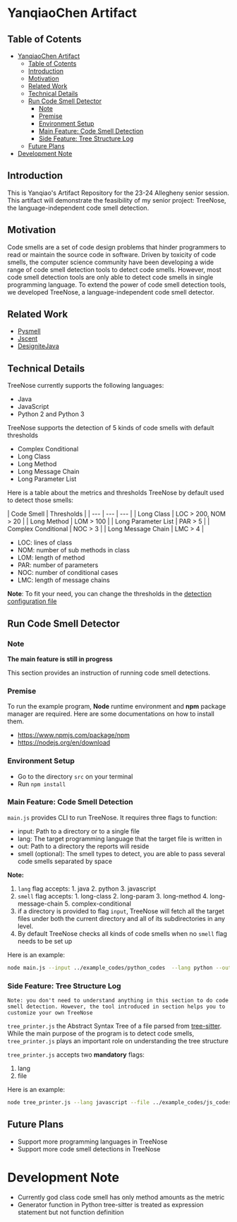 # YanqiaoChen Artifact

## Table of Cotents

- [YanqiaoChen Artifact](#yanqiaochen-artifact)
  - [Table of Cotents](#table-of-cotents)
  - [Introduction](#introduction)
  - [Motivation](#motivation)
  - [Related Work](#related-work)
  - [Technical Details](#technical-details)
  - [Run Code Smell Detector](#run-code-smell-detector)
    - [Note](#note)
    - [Premise](#premise)
    - [Environment Setup](#environment-setup)
    - [Main Feature: Code Smell Detection](#main-feature-code-smell-detection)
    - [Side Feature: Tree Structure Log](#side-feature-tree-structure-log)
  - [Future Plans](#future-plans)
- [Development Note](#development-note)

## Introduction

This is Yanqiao's Artifact Repository for the 23-24 Allegheny senior session. This artifact will demonstrate the feasibility of my senior project: TreeNose, the language-independent code smell detection.

## Motivation

Code smells are a set of code design problems that hinder programmers to read or maintain the source code in software. Driven by toxicity of code smells, the computer science community have been developing a wide range of code smell detection tools to detect code smells. However, most code smell detection tools are only able to detect code smells in single programming language. To extend the power of code smell detection tools, we developed TreeNose, a language-independent code smell detector.

## Related Work

- [Pysmell](https://github.com/chenzhifei731/Pysmell)
- [Jscent](https://github.com/moskirathe/JScent)
- [DesigniteJava](https://github.com/tushartushar/DesigniteJavas)
## Technical Details

TreeNose currently supports the following languages:
- Java
- JavaScript
- Python 2 and Python 3

TreeNose supports the detection of 5 kinds of code smells with default thresholds

- Complex Conditional
- Long Class
- Long Method
- Long Message Chain
- Long Parameter List

Here is a table about the metrics and thresholds TreeNose by default used to detect those smells:


| Code Smell | Thresholds |
| --- | --- | --- |
| Long Class | LOC > 200, NOM > 20 |
| Long Method | LOM > 100 |
| Long Parameter List | PAR > 5 |
| Complex Conditional | NOC > 3 |
| Long Message Chain | LMC > 4 |

- LOC: lines of class
- NOM: number of sub methods in class
- LOM: length of method
- PAR: number of parameters
- NOC: number of conditional cases
- LMC: length of message chains

**Note**: To fit your need, you can change the thresholds in the [detection configuration file](./src/configs/detect_config.json)

## Run Code Smell Detector

### Note

**The main feature is still in progress**

This section provides an instruction of running code smell detections.

### Premise

To run the example program, **Node** runtime environment and **npm** package manager are required. Here are some documentations on how to install them.
- https://www.npmjs.com/package/npm
- https://nodejs.org/en/download

### Environment Setup
* Go to the directory `src` on your terminal
* Run `npm install`

### Main Feature: Code Smell Detection

`main.js` provides CLI to run TreeNose. It requires three flags to function:

- input: Path to a directory or to a single file
- lang: The target programming language that the target file is written in
- out: Path to a directory the reports will reside
- smell (optional): The smell types to detect, you are able to pass several code smells separated by space


**Note:**
1. `lang` flag accepts: 1. java 2. python 3. javascript
2. `smell` flag accepts: 1. long-class 2. long-param 3. long-method 4. long-message-chain 5. complex-conditional
3. if a directory is provided to flag `input`, TreeNose will fetch all the target files under both the current directory and all of its subdirectories in any level.
4. By default TreeNose checks all kinds of code smells when no `smell` flag needs to be set up

Here is an example:
```bash
node main.js --input ../example_codes/python_codes  --lang python --out ../reports --smell long-param long-class
```

### Side Feature: Tree Structure Log

```
Note: you don't need to understand anything in this section to do code smell detection. However, the tool introduced in section helps you to customize your own TreeNose
```

`tree_printer.js` the Abstract Syntax Tree of a file parsed from [tree-sitter](https://tree-sitter.github.io/tree-sitter/). While the main purpose of the program is to detect code smells, `tree_printer.js` plays an important role on understanding the tree structure 

`tree_printer.js` accepts two **mandatory** flags:
   1. lang
   2. file

Here is an example:
```bash
node tree_printer.js --lang javascript --file ../example_codes/js_codes/conditional.js
```

## Future Plans

- Support more programming languages in TreeNose
- Support more code smell detections in TreeNose

# Development Note

- Currently god class code smell has only method amounts as the metric
- Generator function in Python tree-sitter is treated as expression statement but not function definition